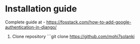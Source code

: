 # Installation guide

Complete guide at - https://fosstack.com/how-to-add-google-authentication-in-django/

1) Clone repository ```git clone https://github.com/mohi7solanki